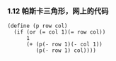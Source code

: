 ### 1.12 帕斯卡三角形，网上的代码
```
(define (p row col)
  (if (or (= col 1)(= row col))
      1
      (+ (p(- row 1)(- col 1))
         (p(- row 1) col))))

```
